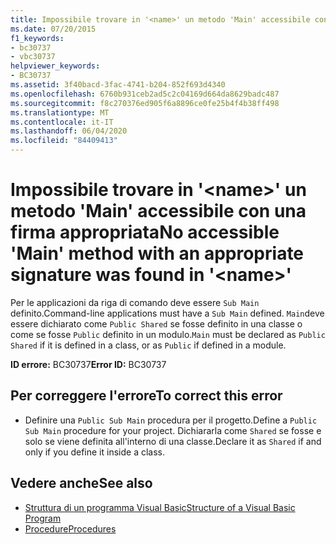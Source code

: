 ```yaml
---
title: Impossibile trovare in '<name>' un metodo 'Main' accessibile con una firma appropriata
ms.date: 07/20/2015
f1_keywords:
- bc30737
- vbc30737
helpviewer_keywords:
- BC30737
ms.assetid: 3f40bacd-3fac-4741-b204-852f693d4340
ms.openlocfilehash: 6760b931ceb2ad5c2c04169d664da8629badc487
ms.sourcegitcommit: f8c270376ed905f6a8896ce0fe25b4f4b38ff498
ms.translationtype: MT
ms.contentlocale: it-IT
ms.lasthandoff: 06/04/2020
ms.locfileid: "84409413"
---
```

# <a name="no-accessible-main-method-with-an-appropriate-signature-was-found-in-name"></a><span data-ttu-id="c8c00-102">Impossibile trovare in '\<name>' un metodo 'Main' accessibile con una firma appropriata</span><span class="sxs-lookup"><span data-stu-id="c8c00-102">No accessible 'Main' method with an appropriate signature was found in '\<name>'</span></span>
<span data-ttu-id="c8c00-103">Per le applicazioni da riga di comando deve essere `Sub Main` definito.</span><span class="sxs-lookup"><span data-stu-id="c8c00-103">Command-line applications must have a `Sub Main` defined.</span></span> <span data-ttu-id="c8c00-104">`Main`deve essere dichiarato come `Public Shared` se fosse definito in una classe o come se fosse `Public` definito in un modulo.</span><span class="sxs-lookup"><span data-stu-id="c8c00-104">`Main` must be declared as `Public Shared` if it is defined in a class, or as `Public` if defined in a module.</span></span>  
  
 <span data-ttu-id="c8c00-105">**ID errore:** BC30737</span><span class="sxs-lookup"><span data-stu-id="c8c00-105">**Error ID:** BC30737</span></span>  
  
## <a name="to-correct-this-error"></a><span data-ttu-id="c8c00-106">Per correggere l'errore</span><span class="sxs-lookup"><span data-stu-id="c8c00-106">To correct this error</span></span>  
  
- <span data-ttu-id="c8c00-107">Definire una `Public Sub Main` procedura per il progetto.</span><span class="sxs-lookup"><span data-stu-id="c8c00-107">Define a `Public Sub Main` procedure for your project.</span></span> <span data-ttu-id="c8c00-108">Dichiararla come `Shared` se fosse e solo se viene definita all'interno di una classe.</span><span class="sxs-lookup"><span data-stu-id="c8c00-108">Declare it as `Shared` if and only if you define it inside a class.</span></span>  
  
## <a name="see-also"></a><span data-ttu-id="c8c00-109">Vedere anche</span><span class="sxs-lookup"><span data-stu-id="c8c00-109">See also</span></span>

- [<span data-ttu-id="c8c00-110">Struttura di un programma Visual Basic</span><span class="sxs-lookup"><span data-stu-id="c8c00-110">Structure of a Visual Basic Program</span></span>](../../programming-guide/program-structure/structure-of-a-visual-basic-program.md)
- [<span data-ttu-id="c8c00-111">Procedure</span><span class="sxs-lookup"><span data-stu-id="c8c00-111">Procedures</span></span>](../../programming-guide/language-features/procedures/index.md)
